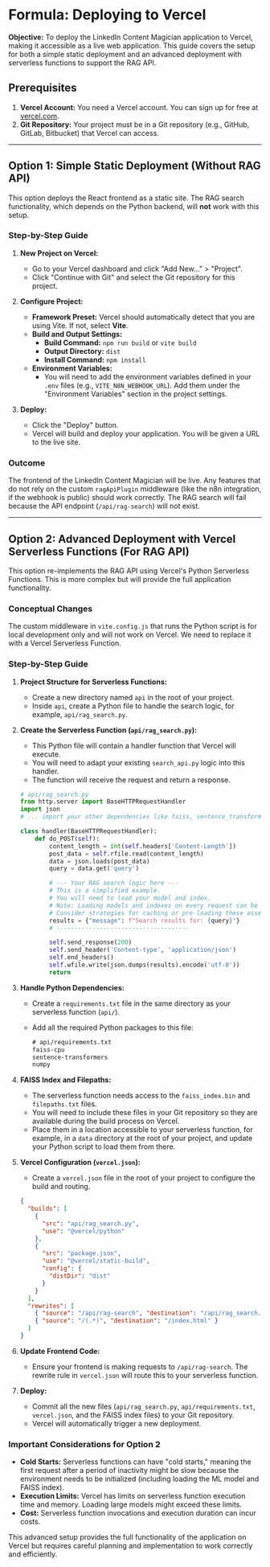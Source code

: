 
# Formula: Deploying to Vercel

**Objective:** To deploy the LinkedIn Content Magician application to Vercel, making it accessible as a live web application. This guide covers the setup for both a simple static deployment and an advanced deployment with serverless functions to support the RAG API.

## Prerequisites

1.  **Vercel Account:** You need a Vercel account. You can sign up for free at [vercel.com](https://vercel.com).
2.  **Git Repository:** Your project must be in a Git repository (e.g., GitHub, GitLab, Bitbucket) that Vercel can access.

---

## Option 1: Simple Static Deployment (Without RAG API)

This option deploys the React frontend as a static site. The RAG search functionality, which depends on the Python backend, will **not** work with this setup.

### Step-by-Step Guide

1.  **New Project on Vercel:**
    *   Go to your Vercel dashboard and click "Add New..." > "Project".
    *   Click "Continue with Git" and select the Git repository for this project.

2.  **Configure Project:**
    *   **Framework Preset:** Vercel should automatically detect that you are using Vite. If not, select **Vite**.
    *   **Build and Output Settings:**
        *   **Build Command:** `npm run build` or `vite build`
        *   **Output Directory:** `dist`
        *   **Install Command:** `npm install`
    *   **Environment Variables:**
        *   You will need to add the environment variables defined in your `.env` files (e.g., `VITE_N8N_WEBHOOK_URL`). Add them under the "Environment Variables" section in the project settings.

3.  **Deploy:**
    *   Click the "Deploy" button.
    *   Vercel will build and deploy your application. You will be given a URL to the live site.

### Outcome

The frontend of the LinkedIn Content Magician will be live. Any features that do not rely on the custom `ragApiPlugin` middleware (like the n8n integration, if the webhook is public) should work correctly. The RAG search will fail because the API endpoint (`/api/rag-search`) will not exist.

---

## Option 2: Advanced Deployment with Vercel Serverless Functions (For RAG API)

This option re-implements the RAG API using Vercel's Python Serverless Functions. This is more complex but will provide the full application functionality.

### Conceptual Changes

The custom middleware in `vite.config.js` that runs the Python script is for local development only and will not work on Vercel. We need to replace it with a Vercel Serverless Function.

### Step-by-Step Guide

1.  **Project Structure for Serverless Functions:**
    *   Create a new directory named `api` in the root of your project.
    *   Inside `api`, create a Python file to handle the search logic, for example, `api/rag_search.py`.

2.  **Create the Serverless Function (`api/rag_search.py`):**
    *   This Python file will contain a handler function that Vercel will execute.
    *   You will need to adapt your existing `search_api.py` logic into this handler.
    *   The function will receive the request and return a response.

    ```python
    # api/rag_search.py
    from http.server import BaseHTTPRequestHandler
    import json
    # ... import your other dependencies like faiss, sentence_transformers

    class handler(BaseHTTPRequestHandler):
        def do_POST(self):
            content_length = int(self.headers['Content-Length'])
            post_data = self.rfile.read(content_length)
            data = json.loads(post_data)
            query = data.get('query')

            # --- Your RAG search logic here ---
            # This is a simplified example.
            # You will need to load your model and index.
            # Note: Loading models and indexes on every request can be slow and expensive.
            # Consider strategies for caching or pre-loading these assets.
            results = {"message": f"Search results for: {query}"}
            # -------------------------------------

            self.send_response(200)
            self.send_header('Content-type', 'application/json')
            self.end_headers()
            self.wfile.write(json.dumps(results).encode('utf-8'))
            return
    ```

3.  **Handle Python Dependencies:**
    *   Create a `requirements.txt` file in the same directory as your serverless function (`api/`).
    *   Add all the required Python packages to this file:

        ```txt
        # api/requirements.txt
        faiss-cpu
        sentence-transformers
        numpy
        ```

4.  **FAISS Index and Filepaths:**
    *   The serverless function needs access to the `faiss_index.bin` and `filepaths.txt` files.
    *   You will need to include these files in your Git repository so they are available during the build process on Vercel.
    *   Place them in a location accessible to your serverless function, for example, in a `data` directory at the root of your project, and update your Python script to load them from there.

5.  **Vercel Configuration (`vercel.json`):**
    *   Create a `vercel.json` file in the root of your project to configure the build and routing.

    ```json
    {
      "builds": [
        {
          "src": "api/rag_search.py",
          "use": "@vercel/python"
        },
        {
          "src": "package.json",
          "use": "@vercel/static-build",
          "config": {
            "distDir": "dist"
          }
        }
      ],
      "rewrites": [
        { "source": "/api/rag-search", "destination": "/api/rag_search.py" },
        { "source": "/(.*)", "destination": "/index.html" }
      ]
    }
    ```

6.  **Update Frontend Code:**
    *   Ensure your frontend is making requests to `/api/rag-search`. The rewrite rule in `vercel.json` will route this to your serverless function.

7.  **Deploy:**
    *   Commit all the new files (`api/rag_search.py`, `api/requirements.txt`, `vercel.json`, and the FAISS index files) to your Git repository.
    *   Vercel will automatically trigger a new deployment.

### Important Considerations for Option 2

*   **Cold Starts:** Serverless functions can have "cold starts," meaning the first request after a period of inactivity might be slow because the environment needs to be initialized (including loading the ML model and FAISS index).
*   **Execution Limits:** Vercel has limits on serverless function execution time and memory. Loading large models might exceed these limits.
*   **Cost:** Serverless function invocations and execution duration can incur costs.

This advanced setup provides the full functionality of the application on Vercel but requires careful planning and implementation to work correctly and efficiently.
